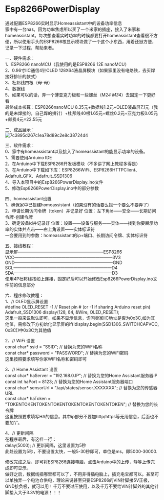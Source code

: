 # Esp8266PowerDisplay
通过配置ESP8266实时显示Homeassistant中的设备功率信息  
家中有一台nas，因为功率焦虑所以买了一个米家的插座，接入了米家和homeassistant。每次想查看实时功率的时候都要打开homeassistant查看很不方便，所以使用手头的ESP8266核显示模块做了一个这个小东西，用着还挺方便，记录一下过程，帮助来者。  
  
一、硬件需求：  
1、ESP8266 nanoMCU（我使用的是ESP8266 12E nanoMCU）  
2、0.96寸IIC通信4针OLED 128X64液晶屏模块（如果家里没有电烙铁，去买焊接好排针的款式）  
3、杜邦线四根（母-母）  
4、数据线  
5、如果可以的话，弄一个薄亚克力板和一些螺丝（M2*4  M3*4）去固定一下更好看  
最终成本核算：ESP8266nanoMCU 8.35元+数据线1.2元+OLED液晶屏7.1元（我的是未焊接的，自己焊的排针）+杜邦线40根1.65元+螺丝0.2元+亚克力板0.05元+邮费4元=22.55元  
  
二、成品展示：  
![7c3895d267c1ea78d89c2e8c38724d4](https://github.com/user-attachments/assets/26852364-e7f5-457a-bb5f-1fa7784d2c1a)  
  
三、软件需求：  
0、家中有homeassistant以及接入了homeassistant的能显示功率的设备。  
1、需要使用Arduino IDE  
2、在Arduino中下载ESP8266开发板模块（不多讲了网上教程多得是）  
3、在Arduino中下载如下库：ESP8266WiFi、ESP8266HTTPClient、Adafruit_GFX、Adafruit_SSD1306  
4、导入本项目中的Esp8266PowerDisplay.ino文件  
5、修改Esp8266PowerDisplay.ino中的部分参数  
  
四、homeassistant设置  
1、确保家中已搭建homeassistant（如果没有的话要么搭一个要么不要弄了）  
2、申请长期访问令牌（token）并记录好  位置：左下角id——安全——长期访问令牌-创建令牌  
3、确定设备id并记录好  位置：设置——设备与服务——实体——找到你要展示功率的实体并点击——右上角设置——实体标识符  
一会要用到的参数：homeassistant的ip+端口、长期访问令牌、实体标识符  
  
五、接线教程：  
显示屏————————————————————ESP8266  
VCC———————————————————————3V3  
GND———————————————————————GND  
SCL———————————————————————D4  
SDA———————————————————————D3  
使用4P杜邦线按如上连接，固定好后可以开始修改Esp8266PowerDisplay.ino文件前的信息部分  
  
六、程序修改教程：  
1、// OLED显示屏设置  
#define OLED_RESET -1 // Reset pin # (or -1 if sharing Arduino reset pin)  
Adafruit_SSD1306 display(128, 64, &Wire, OLED_RESET);  
这里一般来说默认即可，如果不显示信息，询问卖家IIC地址是否为0x3C,如为其他值，需修改下方初始化显示屏的if(!display.begin(SSD1306_SWITCHCAPVCC, 0x3C))中0x3C为其他值  
  
2、// WiFi 设置  
const char* ssid = "SSID"; // 替换为您的WiFi名称  
const char* password = "PASSWORD"; // 替换为您的WiFi密码  
这里按照要求填写你家WIFI名称和密码即可  
  
3、// Home Assistant 设置  
const char* haServer = "192.168.0.IP"; // 替换为您的Home Assistant服务器IP  
const int haPort = 8123; // 替换为您的Home Assistant服务器端口  
const char* sensorUrl = "/api/states/sensor.XXXXXXX"; // 替换为您的传感器URL  
const char* haToken = "TOKENTOKENTOKENTOKENTOKENTOKENTOKENTOKEN"; // 替换为您的长令牌  
这里按照要求填写HA的信息。其中ip部分不要加http/https等无用信息，后面也不要加'/'。  
  
4、// 更新间隔  
在程序最后，有这样一行：  
delay(5000); // 更新间隔，这里设置为5秒  
此处设置为5秒，不要设置太快，一般5-30秒即可，单位是ms，即5000-30000.  
  
修改完成之后，即可将ESP8266连接电脑，点击Arduino中的上传，静等上传完成即可显示。  
做好之后，数据线插哪里都可以了，不用非得插电脑上，插充电宝都可以。甚至可以单独弄一个电池仓供电，理论来说甚至只要ESP8266的VIN针脚接5V正极，GND接负极，就可以用！千万不要过压使用，以及千万不要给VIN针脚外的其他针脚接入大于3.3V的电源！！！
